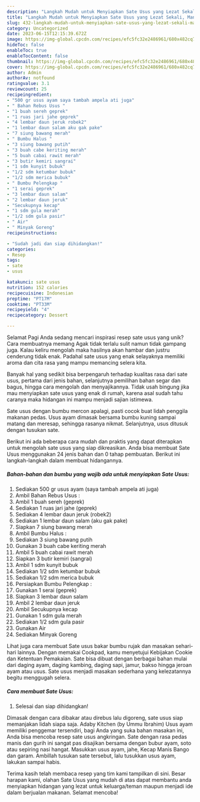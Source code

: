 ```yaml
---
description: "Langkah Mudah untuk Menyiapkan Sate Usus yang Lezat Sekali, Mantap"
title: "Langkah Mudah untuk Menyiapkan Sate Usus yang Lezat Sekali, Mantap"
slug: 432-langkah-mudah-untuk-menyiapkan-sate-usus-yang-lezat-sekali-mantap
category: Uncategorized
date: 2023-06-15T12:15:39.672Z
image: https://img-global.cpcdn.com/recipes/efc5fc32e2486961/680x482cq70/sate-usus-foto-resep-utama.jpg
hideToc: false
enableToc: true
enableTocContent: false
thumbnail: https://img-global.cpcdn.com/recipes/efc5fc32e2486961/680x482cq70/sate-usus-foto-resep-utama.jpg
cover: https://img-global.cpcdn.com/recipes/efc5fc32e2486961/680x482cq70/sate-usus-foto-resep-utama.jpg
author: Admin
authorAv: notfound
ratingvalue: 3.1
reviewcount: 25
recipeingredient:
- "500 gr usus ayam saya tambah ampela ati juga"
- " Bahan Rebus Usus "
- "1 buah sereh geprek"
- "1 ruas jari jahe geprek"
- "4 lembar daun jeruk robek2"
- "1 lembar daun salam aku gak pake"
- "7 siung bawang merah"
- " Bumbu Halus "
- "3 siung bawang putih"
- "3 buah cabe keriting merah"
- "5 buah cabai rawit merah"
- "3 butir kemiri sangrai"
- "1 sdm kunyit bubuk"
- "1/2 sdm ketumbar bubuk"
- "1/2 sdm merica bubuk"
- " Bumbu Pelengkap "
- "1 serai geprek"
- "3 lembar daun salam"
- "2 lembar daun jeruk"
- "Secukupnya kecap"
- "1 sdm gula merah"
- "1/2 sdm gula pasir"
- " Air"
- " Minyak Goreng"
recipeinstructions:

- "Sudah jadi dan siap dihidangkan!"
categories:
- Resep
tags:
- sate
- usus

katakunci: sate usus 
nutrition: 152 calories
recipecuisine: Indonesian
preptime: "PT17M"
cooktime: "PT33M"
recipeyield: "4"
recipecategory: Dessert

---
```



Selamat Pagi Anda sedang mencari inspirasi resep sate usus yang unik? Cara membuatnya memang Agak tidak terlalu sulit namun tidak gampang juga. Kalau keliru mengolah maka hasilnya akan hambar dan justru cenderung tidak enak. Padahal sate usus yang enak selayaknya memiliki aroma dan cita rasa yang mampu memancing selera kita.


Banyak hal yang sedikit bisa berpengaruh terhadap kualitas rasa dari sate usus, pertama dari jenis bahan, selanjutnya pemilihan bahan segar dan bagus, hingga cara mengolah dan menyajikannya. Tidak usah bingung jika mau menyiapkan sate usus yang enak di rumah, karena asal sudah tahu caranya maka hidangan ini mampu menjadi sajian istimewa.

Sate usus dengan bumbu mercon apalagi, pasti cocok buat lidah penggila makanan pedas. Usus ayam dimasak bersama bumbu kuning sampai matang dan meresap, sehingga rasanya nikmat. Selanjutnya, usus ditusuk dengan tusukan sate.


Berikut ini ada beberapa cara mudah dan praktis yang dapat diterapkan untuk mengolah sate usus yang siap dikreasikan. Anda bisa membuat Sate Usus menggunakan 24 jenis bahan dan 0 tahap pembuatan. Berikut ini langkah-langkah dalam membuat hidangannya.

<!--inarticleads1-->

##### Bahan-bahan dan bumbu yang wajib ada untuk menyiapkan Sate Usus:

1. Sediakan 500 gr usus ayam (saya tambah ampela ati juga)
1. Ambil  Bahan Rebus Usus :
1. Ambil 1 buah sereh (geprek)
1. Sediakan 1 ruas jari jahe (geprek)
1. Sediakan 4 lembar daun jeruk (robek2)
1. Sediakan 1 lembar daun salam (aku gak pake)
1. Siapkan 7 siung bawang merah
1. Ambil  Bumbu Halus :
1. Sediakan 3 siung bawang putih
1. Gunakan 3 buah cabe keriting merah
1. Ambil 5 buah cabai rawit merah
1. Siapkan 3 butir kemiri (sangrai)
1. Ambil 1 sdm kunyit bubuk
1. Sediakan 1/2 sdm ketumbar bubuk
1. Sediakan 1/2 sdm merica bubuk
1. Persiapkan  Bumbu Pelengkap :
1. Gunakan 1 serai (geprek)
1. Siapkan 3 lembar daun salam
1. Ambil 2 lembar daun jeruk
1. Ambil Secukupnya kecap
1. Gunakan 1 sdm gula merah
1. Sediakan 1/2 sdm gula pasir
1. Gunakan  Air
1. Sediakan  Minyak Goreng


Lihat juga cara membuat Sate usus bakar bumbu rujak dan masakan sehari-hari lainnya. Dengan memakai Cookpad, kamu menyetujui Kebijakan Cookie dan Ketentuan Pemakaian. Sate bisa dibuat dengan berbagai bahan mulai dari daging ayam, daging kambing, daging sapi, jamur, bakso hingga jeroan ayam atau usus. Sate usus menjadi masakan sederhana yang kelezatannya begitu menggugah selera. 

<!--inarticleads2-->

##### Cara membuat Sate Usus:


1. Selesai dan siap dihidangkan!

Dimasak dengan cara dibakar atau direbus lalu digoreng, sate usus siap memanjakan lidah siapa saja. Adaby Kitchen (by Ummu Ibrahim) Usus ayam memiliki penggemar tersendiri, bagi Anda yang suka bahan masakan ini, Anda bisa mencoba resep sate usus angkringan. Sate dengan rasa pedas manis dan gurih ini sangat pas disajikan bersama dengan bubur ayam, soto atau sepiring nasi hangat. Masukkan usus ayam, jahe, Kecap Manis Bango dan garam. Ambillah tusukan sate tersebut, lalu tusukkan usus ayam, lakukan sampai habis. 

Terima kasih telah membaca resep yang tim kami tampilkan di sini. Besar harapan kami, olahan Sate Usus yang mudah di atas dapat membantu anda menyiapkan hidangan yang lezat untuk keluarga/teman maupun menjadi ide dalam berjualan makanan. Selamat mencoba!
